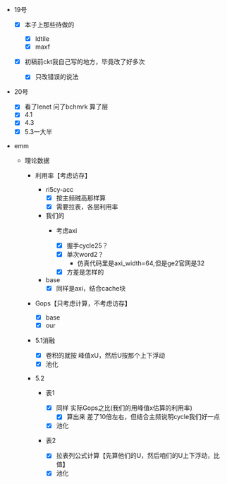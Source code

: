 * 19号

  * [X] 本子上那些待做的

    * [X] ldtile
    * [X] maxf
  * [X] 初稿前ckt我自己写的地方，毕竟改了好多次

    * [X] 只改错误的说法
* 20号

  * [X] 看了lenet 问了bchmrk 算了层
  * [X] 4.1
  * [X] 4.3
  * [X] 5.3一大半
* emm

  * 理论数据

    * 利用率【考虑访存】

      * ri5cy-acc
        * [X] 按主频贼高那样算
        * [X] 需要拉表，各层利用率
      * 我们的
        * 考虑axi

          * [X] 握手cycle25？
          * [X] 单次word2？
            * 仿真代码里是axi_width=64,但是ge2官网是32
          * [X] 方差是怎样的
      * base
        * [X] 同样是axi，结合cache块
    * Gops【只考虑计算，不考虑访存】

      * [X] base
      * [X] our
    * 5.1消融

      * [X] 卷积的就按 峰值xU，然后U按那个上下浮动
      * [X] 池化
    * 5.2

      * 表1

        * [X] 同样 实际Gops之比(我们的用峰值x估算的利用率)
          * [X] 算出来 差了10倍左右，但结合主频说明cycle我们好一点
        * [X] 池化
      * 表2

        * [X] 拉表列公式计算【先算他们的U，然后咱们的U上下浮动，比值】
        * [X] 池化
